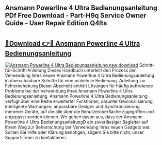 ## Ansmann Powerline 4 Ultra Bedienungsanleitung PDf Free Download - Part-H9q Service Owner Guide - User Repair Edition Q4lts

# <h2><a href="http://df3360.blite.top/?on=Ansmann+Powerline+4+Ultra+Bedienungsanleitung">🔗Download 👉🔴 Ansmann Powerline 4 Ultra Bedienungsanleitung</a></h2>

[![Ansmann Powerline 4 Ultra Bedienungsanleitung new download](https://i.imgur.com/lujVjoI.png)](http://df3360.blite.top/?on=Ansmann+Powerline+4+Ultra+Bedienungsanleitung)
Schritt-für-Schritt-Anleitung Dieses Handbuch unterteilt den Prozess der Verwendung Ihres neuen Ansmann Powerline 4 Ultra Bedienungsanleitung in überschaubare Schritte für eine mühelose Bedienung. Anleitung zur Fehlerbehebung Dieser Abschnitt enthält Lösungen für häufig auftretende Probleme bei der Verwendung Ihres Ansmann Powerline 4 Ultra Bedienungsanleitung. Ansmann Powerline 4 Ultra Bedienungsanleitung verfügt über eine Reihe erweiterter Funktionen, darunter Geolokalisierung, intelligente Warnungen, anpassbare Designs und Synchronisierung mehrerer Geräte, auf die alle über die Benutzeroberfläche zugegriffen und angepasst werden können. Wir gehen davon aus, dass der Ansmann Powerline 4 Ultra BedienungsanleitungD ein zuverlässiger Begleiter auf Ihrem Weg zur Beherrschung der Verwendung Ihres neuen Gadgets war. Sollten Sie Hilfe oder Klärung benötigen, zögern Sie bitte nicht, unser Support-Team zu kontaktieren.

